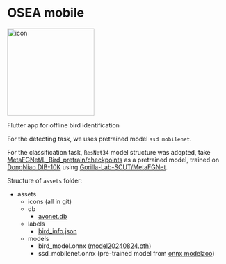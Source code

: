 # OSEA mobile

<img src="/assets/icons/fore.png?raw=true" alt="icon" width="200"/>

Flutter app for offline bird identification

For the detecting task, we uses pretrained model `ssd mobilenet`.

For the classification task, `ResNet34` model structure was adopted, take [MetaFGNet/L_Bird_pretrain/checkpoints](https://drive.google.com/drive/folders/1gsct7uWHYPfmNmFvLVHlgFqKOcoQRzs9) as a pretrained model, trained on [DongNiao DIB-10K](https://www.researchgate.net/publication/344639013) using [Gorilla-Lab-SCUT/MetaFGNet](https://github.com/Gorilla-Lab-SCUT/MetaFGNet).

Structure of `assets` folder:
- assets
    - icons (all in git)
    - db
      - [avonet.db](https://github.com/osea01/osea_mobile/releases/download/assets/avonet.db)
    - labels
      - [bird_info.json](https://github.com/osea01/osea_mobile/releases/tag/assets/bird_info.json)
    - models
      - bird_model.onnx ([model20240824.pth](https://github.com/osea01/osea_mobile/releases/download/assets/model20240824_quantized.onnx))
      - ssd_mobilenet.onnx (pre-trained model from [onnx modelzoo](https://github.com/onnx/models/tree/main/validated/vision/object_detection_segmentation/ssd-mobilenetv1))
